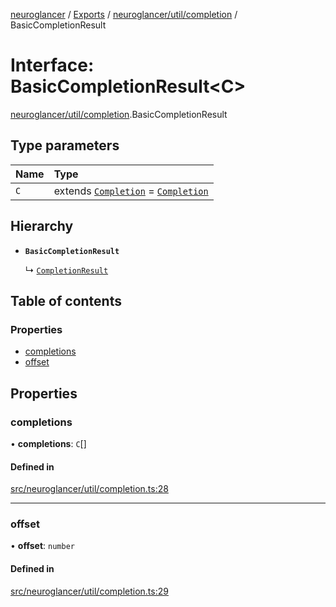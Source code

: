 [neuroglancer](../README.md) / [Exports](../modules.md) / [neuroglancer/util/completion](../modules/neuroglancer_util_completion.md) / BasicCompletionResult

# Interface: BasicCompletionResult<C\>

[neuroglancer/util/completion](../modules/neuroglancer_util_completion.md).BasicCompletionResult

## Type parameters

| Name | Type |
| :------ | :------ |
| `C` | extends [`Completion`](neuroglancer_util_completion.Completion.md) = [`Completion`](neuroglancer_util_completion.Completion.md) |

## Hierarchy

- **`BasicCompletionResult`**

  ↳ [`CompletionResult`](neuroglancer_widget_multiline_autocomplete.CompletionResult.md)

## Table of contents

### Properties

- [completions](neuroglancer_util_completion.BasicCompletionResult.md#completions)
- [offset](neuroglancer_util_completion.BasicCompletionResult.md#offset)

## Properties

### completions

• **completions**: `C`[]

#### Defined in

[src/neuroglancer/util/completion.ts:28](https://github.com/ActiveBrainAtlas2/neuroglancer/blob/91617476/src/neuroglancer/util/completion.ts#L28)

___

### offset

• **offset**: `number`

#### Defined in

[src/neuroglancer/util/completion.ts:29](https://github.com/ActiveBrainAtlas2/neuroglancer/blob/91617476/src/neuroglancer/util/completion.ts#L29)

